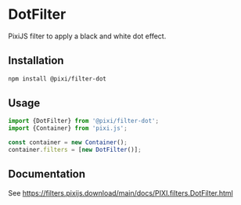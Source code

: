# DotFilter

PixiJS filter to apply a black and white dot effect.

## Installation

```bash
npm install @pixi/filter-dot
```

## Usage

```js
import {DotFilter} from '@pixi/filter-dot';
import {Container} from 'pixi.js';

const container = new Container();
container.filters = [new DotFilter()];
```

## Documentation

See https://filters.pixijs.download/main/docs/PIXI.filters.DotFilter.html